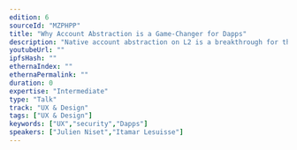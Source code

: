 ```yaml
---
edition: 6
sourceId: "MZPHPP"
title: "Why Account Abstraction is a Game-Changer for Dapps"
description: "Native account abstraction on L2 is a breakthrough for the usability and security of crypto. It’s also the only way to scale self-custody. This talk explains what account abstraction is and why it matters for Dapps and their users. We’ll provide specific examples of features that it uniquely enables, such as session keys, fraud monitoring, multicall, social recovery and more. The end result is the unlocking of new experiences and use cases that can move the needle for crypto’s adoption."
youtubeUrl: ""
ipfsHash: ""
ethernaIndex: ""
ethernaPermalink: ""
duration: 0
expertise: "Intermediate"
type: "Talk"
track: "UX & Design"
tags: ["UX & Design"]
keywords: ["UX","security","Dapps"]
speakers: ["Julien Niset","Itamar Lesuisse"]
---
```

